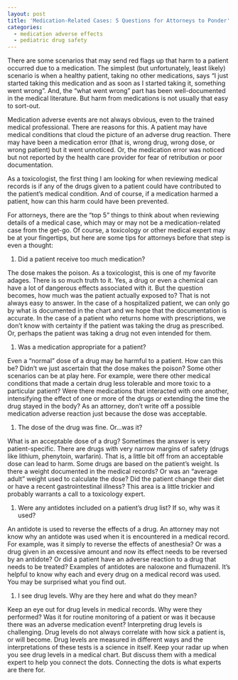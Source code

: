 ```yaml
---
layout: post
title: 'Medication-Related Cases: 5 Questions for Attorneys to Ponder'
categories:
  - medication adverse effects
  - pediatric drug safety
---
```


There are some scenarios that may send red flags up that harm to a patient occurred due to a medication. The simplest (but unfortunately, least likely) scenario is when a healthy patient, taking no other medications, says “I just started taking this medication and as soon as I started taking it, something went wrong”. And, the “what went wrong” part has been well-documented in the medical literature. But harm from medications is not usually that easy to sort-out. 

Medication adverse events are not always obvious, even to the trained medical professional. There are reasons for this. A patient may have medical conditions that cloud the picture of an adverse drug reaction. There may have been a medication error (that is, wrong drug, wrong dose, or wrong patient) but it went unnoticed. Or, the medication error was noticed but not reported by the health care provider for fear of retribution or poor documentation. 

As a toxicologist, the first thing I am looking for when reviewing medical records is if any of the drugs given to a patient could have contributed to the patient’s medical condition. And of course, if a medication harmed a patient, how can this harm could have been prevented. 

For attorneys, there are the “top 5” things to think about when reviewing details of a medical case, which may or may not be a medication-related case from the get-go. Of course, a toxicology or other medical expert may be at your fingertips, but here are some tips for attorneys before that step is even a thought: 

1. Did a patient receive too much medication? 

The dose makes the poison. As a toxicologist, this is one of my favorite adages. There is so much truth to it. Yes, a drug or even a chemical can have a lot of dangerous effects associated with it. But the question becomes, how much was the patient actually exposed to? That is not always easy to answer. In the case of a hospitalized patient, we can only go by what is documented in the chart and we hope that the documentation is accurate. In the case of a patient who returns home with prescriptions, we don’t know with certainty if the patient was taking the drug as prescribed. Or, perhaps the patient was taking a drug not even intended for them. 

1. Was a medication appropriate for a patient? 

Even a “normal” dose of a drug may be harmful to a patient. How can this be? Didn’t we just ascertain that the dose makes the poison? Some other scenarios can be at play here. For example, were there other medical conditions that made a certain drug less tolerable and more toxic to a particular patient? Were there medications that interacted with one another, intensifying the effect of one or more of the drugs or extending the time the drug stayed in the body? As an attorney, don’t write off a possible medication adverse reaction just because the dose was acceptable. 

1. The dose of the drug was fine. Or…was it? 

What is an acceptable dose of a drug? Sometimes the answer is very patient-specific. There are drugs with very narrow margins of safety (drugs like lithium, phenytoin, warfarin). That is, a little bit off from an acceptable dose can lead to harm. Some drugs are based on the patient’s weight. Is there a weight documented in the medical records? Or was an “average adult” weight used to calculate the dose? Did the patient change their diet or have a recent gastrointestinal illness? This area is a little trickier and probably warrants a call to a toxicology expert. 

1. Were any antidotes included on a patient’s drug list? If so, why was it used? 

An antidote is used to reverse the effects of a drug. An attorney may not know why an antidote was used when it is encountered in a medical record. For example, was it simply to reverse the effects of anesthesia? Or was a drug given in an excessive amount and now its effect needs to be reversed by an antidote? Or did a patient have an adverse reaction to a drug that needs to be treated? Examples of antidotes are naloxone and flumazenil. It’s helpful to know why each and every drug on a medical record was used. You may be surprised what you find out. 

1. I see drug levels. Why are they here and what do they mean? 

Keep an eye out for drug levels in medical records. Why were they performed? Was it for routine monitoring of a patient or was it because there was an adverse medication event? Interpreting drug levels is challenging. Drug levels do not always correlate with how sick a patient is, or will become. Drug levels are measured in different ways and the interpretations of these tests is a science in itself. Keep your radar up when you see drug levels in a medical chart. But discuss them with a medical expert to help you connect the dots. Connecting the dots is what experts are there for.